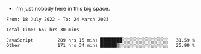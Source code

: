 - I'm just nobody here in this big space.


<!--START_SECTION:waka-->

```text
From: 18 July 2022 - To: 24 March 2023

Total Time: 662 hrs 30 mins

JavaScript         209 hrs 15 mins ████████░░░░░░░░░░░░░░░░░   31.59 %
Other              171 hrs 34 mins ██████▒░░░░░░░░░░░░░░░░░░   25.90 %
```

<!--END_SECTION:waka-->
